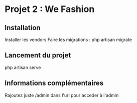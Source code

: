 # Projet 2 : We Fashion

## Installation

Installer les vendors
Faire les migrations : php artisan migrate

## Lancement du projet

php artisan serve

## Informations complémentaires

Rajoutez juste /admin dans l'url pour acceder à l'admin